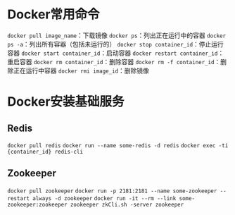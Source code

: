 # Docker常用命令
`docker pull image_name`：下载镜像
`docker ps`：列出正在运行中的容器
`docker ps ‑a`：列出所有容器（包括未运行的）
`docker stop container_id`：停止运行容器
`docker start container_id`：启动容器
`docker restart container_id`：重启容器
`docker rm container_id`：删除容器
`docker rm ‑f container_id`：删除正在运行中容器
`docker rmi image_id`：删除镜像

# Docker安装基础服务
## Redis
`docker pull redis`
`docker run --name some-redis -d redis`
`docker exec -ti {container_id} redis-cli`

## Zookeeper
`docker pull zookeeper`
`docker run -p 2181:2181 --name some-zookeeper --restart always -d zookeeper`
`docker run -it --rm --link some-zookeeper:zookeeper zookeeper zkCli.sh -server zookeeper`